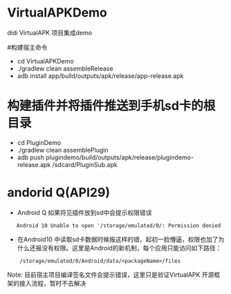 # VirtualAPKDemo
didi VirtualAPK 项目集成demo

#构建宿主命令

- cd VirtualAPKDemo
- ./gradlew clean assembleRelease
-  adb install app/build/outputs/apk/release/app-release.apk

# 构建插件并将插件推送到手机sd卡的根目录
- cd PluginDemo
- ./gradlew clean assemblePlugin
- adb push plugindemo/build/outputs/apk/release/plugindemo-release.apk /sdcard/PluginSub.apk

# andorid Q(API29)
- Android Q 如果将见插件放到sd中会提示权限错误
 ```
    Android 10 Unable to open '/storage/emulated/0/: Permission denied
 ```
 - 在Android10 中读取sd卡数据时候报这样的错，起初一脸懵逼，权限也加了为什么还报没有权限。这里是Android的新机制，每个应用只能访问如下路径：

```
    /storage/emulated/0/Android/data/<packageName>/files

```

Note: 目前宿主项目编译签名文件会提示错误，这里只是验证VirtualAPK 开源框架的接入流程，暂时不去解决
